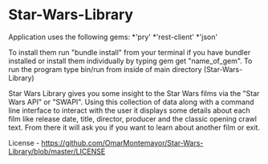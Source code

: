 # Star-Wars-Library

Application uses the following gems: *'pry' *'rest-client' *'json'

To install them run "bundle install" from your terminal if you have bundler installed or install them individually by typing gem get "name_of_gem". To run the program type bin/run from inside of main directory (Star-Wars-Library)

Star Wars Library gives you some insight to the Star Wars films via the "Star Wars API" or "SWAPI". Using this collection of data along with a command line interface to interact with the user it displays some details about each film like release date, title, director, producer and the classic opening crawl text. From there it will ask you if you want to learn about another film or exit.

License - https://github.com/OmarMontemayor/Star-Wars-Library/blob/master/LICENSE
